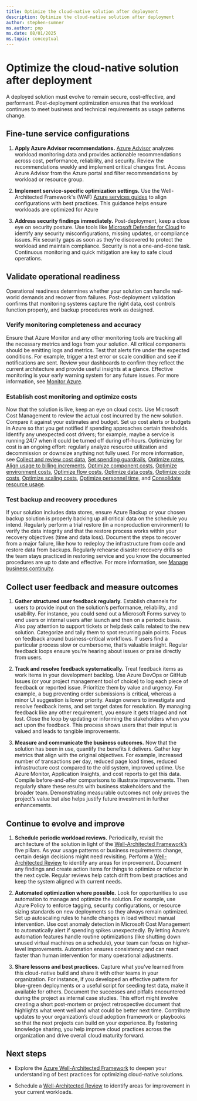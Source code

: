```yaml
---
title: Optimize the cloud-native solution after deployment
description: Optimize the cloud-native solution after deployment
author: stephen-sumner
ms.author: pnp
ms.date: 08/01/2025
ms.topic: conceptual
---
```


# Optimize the cloud-native solution after deployment

A deployed solution must evolve to remain secure, cost-effective, and performant. Post-deployment optimization ensures that the workload continues to meet business and technical requirements as usage patterns change.

## Fine-tune service configurations

1. **Apply Azure Advisor recommendations.** [Azure Advisor](/azure/advisor/advisor-overview) analyzes workload monitoring data and provides actionable recommendations across cost, performance, reliability, and security. Review the recommendations weekly and implement critical changes first. Access Azure Advisor from the Azure portal and filter recommendations by workload or resource group.

2. **Implement service-specific optimization settings.** Use the Well-Architected Framework's (WAF) [Azure services guides](/azure/well-architected/service-guides/?product=popular) to align configurations with best practices. This guidance helps ensure workloads are optimized for Azure

3. **Address security findings immediately.** Post-deployment, keep a close eye on security posture. Use tools like [Microsoft Defender for Cloud](/azure/defender-for-cloud/review-security-recommendations) to identify any security misconfigurations, missing updates, or compliance issues. Fix security gaps as soon as they’re discovered to protect the workload and maintain compliance. Security is not a one-and-done task. Continuous monitoring and quick mitigation are key to safe cloud operations.

## Validate operational readiness

Operational readiness determines whether your solution can handle real-world demands and recover from failures. Post-deployment validation confirms that monitoring systems capture the right data, cost controls function properly, and backup procedures work as designed.

### Verify monitoring completeness and accuracy

Ensure that Azure Monitor and any other monitoring tools are tracking all the necessary metrics and logs from your solution. All critical components should be emitting logs and metrics. Test that alerts fire under the expected conditions. For example, trigger a test error or scale condition and see if notifications are sent. Review your dashboards to confirm they reflect the current architecture and provide useful insights at a glance. Effective monitoring is your early warning system for any future issues. For more information, see [Monitor Azure](/azure/cloud-adoption-framework/manage/monitor).

### Establish cost monitoring and optimize costs

Now that the solution is live, keep an eye on cloud costs. Use Microsoft Cost Management to review the actual cost incurred by the new solution. Compare it against your estimates and budget. Set up cost alerts or budgets in Azure so that you get notified if spending approaches certain thresholds. Identify any unexpected cost drivers; for example, maybe a service is running 24/7 when it could be turned off during off-hours. Optimizing for cost is an ongoing effort: regularly analyze resource utilization and decommission or downsize anything not fully used. For more information, see [Collect and review cost data](/azure/well-architected/cost-optimization/collect-review-cost-data), [Set spending guardrails](/azure/well-architected/cost-optimization/set-spending-guardrails), [Optimize rates](/azure/well-architected/cost-optimization/get-best-rates), [Align usage to billing increments](/azure/well-architected/cost-optimization/align-usage-to-billing-increments), [Optimize component costs](/azure/well-architected/cost-optimization/optimize-component-costs), [Optimize environment costs](/azure/well-architected/cost-optimization/optimize-environment-costs), [Optimize flow costs](/azure/well-architected/cost-optimization/optimize-flow-costs), [Optimize data costs](/azure/well-architected/cost-optimization/optimize-data-costs), [Optimize code costs](/azure/well-architected/cost-optimization/optimize-code-costs), [Optimize scaling costs](/azure/well-architected/cost-optimization/optimize-scaling-costs), [Optimize personnel time](/azure/well-architected/cost-optimization/optimize-personnel-time), and [Consolidate resource usage](/azure/well-architected/cost-optimization/consolidation).

### Test backup and recovery procedures

If your solution includes data stores, ensure Azure Backup or your chosen backup solution is properly backing up all critical data on the schedule you intend. Regularly perform a trial restore (in a nonproduction environment) to verify the data integrity and that the restore process works within your recovery objectives (time and data loss). Document the steps to recover from a major failure, like how to redeploy the infrastructure from code and restore data from backups. Regularly rehearse disaster recovery drills so the team stays practiced in restoring service and you know the documented procedures are up to date and effective. For more information, see [Manage business continuity](/azure/cloud-adoption-framework/manage/protect#manage-business-continuity).

## Collect user feedback and measure outcomes

1. **Gather structured user feedback regularly.** Establish channels for users to provide input on the solution’s performance, reliability, and usability. For instance, you could send out a Microsoft Forms survey to end users or internal users after launch and then on a periodic basis. Also pay attention to support tickets or helpdesk calls related to the new solution. Categorize and tally them to spot recurring pain points. Focus on feedback around business-critical workflows. If users find a particular process slow or cumbersome, that’s valuable insight. Regular feedback loops ensure you’re hearing about issues or praise directly from users.

2. **Track and resolve feedback systematically.** Treat feedback items as work items in your development backlog. Use Azure DevOps or GitHub Issues (or your project management tool of choice) to log each piece of feedback or reported issue. Prioritize them by value and urgency. For example, a bug preventing order submissions is critical, whereas a minor UI suggestion is lower priority. Assign owners to investigate and resolve feedback items, and set target dates for resolution. By managing feedback like any other requirement, you ensure it gets triaged and not lost. Close the loop by updating or informing the stakeholders when you act upon the feedback. This process shows users that their input is valued and leads to tangible improvements.

3. **Measure and communicate the business outcomes.**  Now that the solution has been in use, quantify the benefits it delivers. Gather key metrics that align with the original objectives. For example, increased number of transactions per day, reduced page load times, reduced infrastructure cost compared to the old system, improved uptime. Use Azure Monitor, Application Insights, and cost reports to get this data. Compile before-and-after comparisons to illustrate improvements. Then regularly share these results with business stakeholders and the broader team. Demonstrating measurable outcomes not only proves the project’s value but also helps justify future investment in further enhancements.

## Continue to evolve and improve

1. **Schedule periodic workload reviews.** Periodically, revisit the architecture of the solution in light of the [Well-Architected Framework’s](/azure/well-architected/pillars) five pillars. As your usage patterns or business requirements change, certain design decisions might need revisiting. Perform a [Well-Architected Review](/assessments/azure-architecture-review/) to identify any areas for improvement. Document any findings and create action items for things to optimize or refactor in the next cycle. Regular reviews help catch drift from best practices and keep the system aligned with current needs.

2. **Automated optimization where possible.** Look for opportunities to use automation to manage and optimize the solution. For example, use Azure Policy to enforce tagging, security configurations, or resource sizing standards on new deployments so they always remain optimized. Set up autoscaling rules to handle changes in load without manual intervention. Use cost anomaly detection in Microsoft Cost Management to automatically alert if spending spikes unexpectedly. By letting Azure’s automation features handle routine optimizations (like shutting down unused virtual machines on a schedule), your team can focus on higher-level improvements. Automation ensures consistency and can react faster than human intervention for many operational adjustments.

3. **Share lessons and best practices.** Capture what you’ve learned from this cloud-native build and share it with other teams in your organization. For instance, if you developed an effective pattern for blue-green deployments or a useful script for seeding test data, make it available for others. Document the successes and pitfalls encountered during the project as internal case studies. This effort might involve creating a short post-mortem or project retrospective document that highlights what went well and what could be better next time. Contribute updates to your organization’s cloud adoption framework or playbooks so that the next projects can build on your experience. By fostering knowledge sharing, you help improve cloud practices across the organization and drive overall cloud maturity forward.

## Next steps

- Explore the [Azure Well-Architected Framework](/azure/well-architected/) to deepen your understanding of best practices for optimizing cloud-native solutions.

- Schedule a [Well-Architected Review](/azure/architecture/example-scenario/well-architected-review) to identify areas for improvement in your current workloads.
